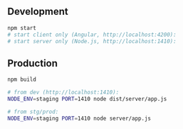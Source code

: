 ## Development

```bash
npm start
# start client only (Angular, http://localhost:4200):
# start server only (Node.js, http://localhost:1410):
```

## Production

```bash
npm build

# from dev (http://localhost:1410):
NODE_ENV=staging PORT=1410 node dist/server/app.js

# from stg/prod:
NODE_ENV=staging PORT=1410 node server/app.js
```


